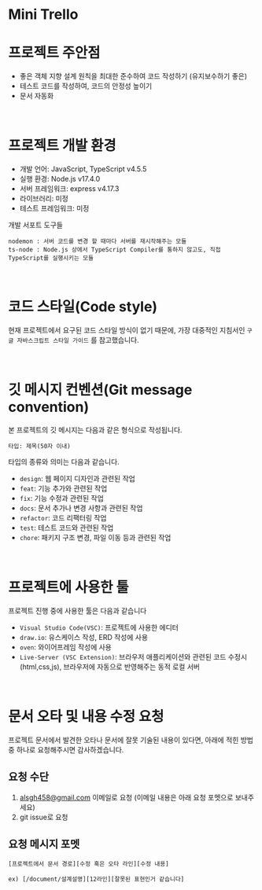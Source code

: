 # Mini Trello

# 프로젝트 주안점

- 좋은 객체 지향 설계 원칙을 최대한 준수하여 코드 작성하기 (유지보수하기 좋은)
- 테스트 코드를 작성하여, 코드의 안정성 높이기
- 문서 자동화

<br>

# 프로젝트 개발 환경

- 개발 언어: JavaScript, TypeScript v4.5.5
- 실행 환경: Node.js v17.4.0
- 서버 프레임워크: express v4.17.3
- 라이브러리: 미정
- 테스트 프레임워크: 미정

개발 서포트 도구들

```
nodemon : 서버 코드를 변경 할 때마다 서버를 재시작해주는 모듈
ts-node : Node.js 상에서 TypeScript Compiler를 통하지 않고도, 직접 TypeScript를 실행시키는 모듈
```

<br>

# 코드 스타일(Code style)

현재 프로젝트에서 요구된 코드 스타일 방식이 없기 때문에, 가장 대중적인 지침서인 <a ref=" https://google.github.io/styleguide/jsguide.html">`구글 자바스크립트 스타일 가이드`</a> 를 참고했습니다.

<br>

# 깃 메시지 컨벤션(Git message convention)

본 프로젝트의 깃 메시지는 다음과 같은 형식으로 작성됩니다.

```
타입: 제목(50자 이내)
```

타입의 종류와 의미는 다음과 같습니다.

- `design`: 웹 페이지 디자인과 관련된 작업
- `feat`: 기능 추가와 관련된 작업
- `fix`: 기능 수정과 관련된 작업
- `docs`: 문서 추가나 변경 사항과 관련된 작업
- `refactor`: 코드 리팩터링 작업
- `test`: 테스트 코드와 관련된 작업
- `chore`: 패키지 구조 변경, 파일 이동 등과 관련된 작업

<br>

# 프로젝트에 사용한 툴

프로젝트 진행 중에 사용한 툴은 다음과 같습니다

- `Visual Studio Code(VSC)`: 프로젝트에 사용한 에디터
- `draw.io`: 유스케이스 작성, ERD 작성에 사용
- `oven`: 와이어프레임 작성에 사용
- `Live-Server (VSC Extension)`: 브라우저 애플리케이션와 관련된 코드 수정시(html,css,js), 브라우저에 자동으로 반영해주는 동적 로컬 서버

<br>

# 문서 오타 및 내용 수정 요청

프로젝트 문서에서 발견한 오타나 문서에 잘못 기술된 내용이 있다면, 아래에 적힌 방법 중 하나로 요청해주시면 감사하겠습니다.

## 요청 수단

1. alsgh458@gmail.com 이메일로 요청 (이메일 내용은 아래 요청 포멧으로 보내주세요)
2. git issue로 요청

## 요청 메시지 포멧

```
[프로젝트에서 문서 경로][수정 혹은 오타 라인][수정 내용]

ex) [/document/설계설명][12라인][잘못된 표현인거 같습니다]
```
